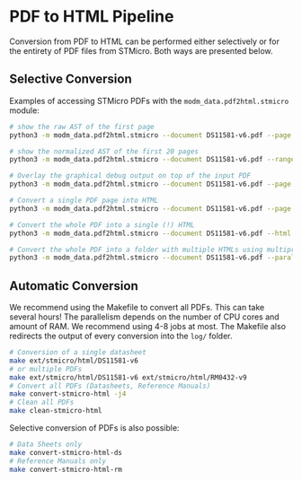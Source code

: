 # PDF to HTML Pipeline

Conversion from PDF to HTML can be performed either selectively or for the
entirety of PDF files from STMicro. Both ways are presented below.


## Selective Conversion

Examples of accessing STMicro PDFs with the `modm_data.pdf2html.stmicro` module:

```bash
# show the raw AST of the first page
python3 -m modm_data.pdf2html.stmicro --document DS11581-v6.pdf --page 1 --ast

# show the normalized AST of the first 20 pages
python3 -m modm_data.pdf2html.stmicro --document DS11581-v6.pdf --range :20 --tree

# Overlay the graphical debug output on top of the input PDF
python3 -m modm_data.pdf2html.stmicro --document DS11581-v6.pdf --page 1 --pdf --output test.html

# Convert a single PDF page into HTML
python3 -m modm_data.pdf2html.stmicro --document DS11581-v6.pdf --page 1 --html --output test.html

# Convert the whole PDF into a single (!) HTML
python3 -m modm_data.pdf2html.stmicro --document DS11581-v6.pdf --html --output test.html

# Convert the whole PDF into a folder with multiple HTMLs using multiprocessing
python3 -m modm_data.pdf2html.stmicro --document DS11581-v6.pdf --parallel --output DS11581
```

## Automatic Conversion

We recommend using the Makefile to convert all PDFs. This can take several hours!
The parallelism depends on the number of CPU cores and amount of RAM. We
recommend using 4-8 jobs at most. The Makefile also redirects the output of
every conversion into the `log/` folder.

```bash
# Conversion of a single datasheet
make ext/stmicro/html/DS11581-v6
# or multiple PDFs
make ext/stmicro/html/DS11581-v6 ext/stmicro/html/RM0432-v9
# Convert all PDFs (Datasheets, Reference Manuals)
make convert-stmicro-html -j4
# Clean all PDFs
make clean-stmicro-html
```

Selective conversion of PDFs is also possible:

```bash
# Data Sheets only
make convert-stmicro-html-ds
# Reference Manuals only
make convert-stmicro-html-rm
```
